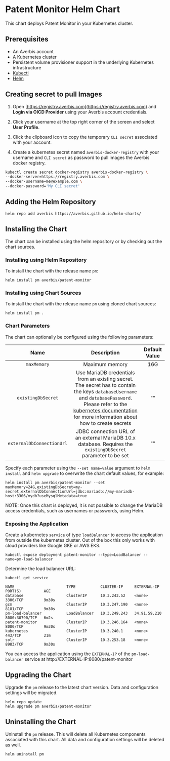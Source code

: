# Patent Monitor Helm Chart

This chart deploys Patent Monitor in your Kubernetes cluster.

## Prerequisites

- An Averbis account
- A Kubernetes cluster
- Persistent volume provisioner support in the underlying Kubernetes infrastructure
- [Kubectl](https://kubernetes.io/docs/tasks/tools/)
- [Helm](https://helm.sh/docs/intro/install/)

## Creating secret to pull Images

1. Open [https://registry.averbis.com](https://registry.averbis.com) and **Login via OICD Provider** using your Averbis account credentials. 

2. Click your username at the top right corner of the screen and select **User Profile**.

3. Click the clipboard icon to copy the temporary `CLI secret` associated with your account.

4. Create a kubernetes secret named `averbis-docker-registry` with your username and `CLI secret` as password to pull images the Averbis docker registry.

```bash
kubectl create secret docker-registry averbis-docker-registry \
--docker-server=https://registry.averbis.com \
--docker-username=me@example.com \
--docker-password='My CLI secret'
```

## Adding the Helm Repository
```
helm repo add averbis https://averbis.github.io/helm-charts/
```

## Installing the Chart

The chart can be installed using the helm repository or by checking out the chart sources.

### Installing using Helm Repository
To install the chart with the release name `pm`:

```
helm install pm averbis/patent-monitor
```

### Installing using Chart Sources
To install the chart with the release name `pm` using cloned chart sources:
```
helm install pm .
```

### Chart Parameters
The chart can optionally be configured using the following parameters:

| Name        | Description         | Default Value     |
| :----------:|:-------------------:| :----------------:|
| `maxMemory` | Maximum memory      | 16G               |
| `existingDbSecret`  | Use MariaDB credentials from an existing secret. The secret has to contain the keys `databaseUsername` and `databasePassword`. Please refer to the [kubernetes documentation](https://kubernetes.io/docs/tasks/configmap-secret/managing-secret-using-kubectl/) for more information about how to create secrets | "" |
| `externalDbConnectionUrl` | JDBC connection URL of an external MariaDB 10.x database. Requires the `existingDbSecret` parameter to be set | "" |


Specify each parameter using the `--set name=value` argument to `helm install` and `helm upgrade`  to overwrite the chart default values, for example:

```
helm install pm averbis/patent-monitor --set maxMemory=24G,existingDbSecret=my-secret,externalDbConnectionUrl=jdbc:mariadb://my-mariadb-host:3306/mydb?useMysqlMetadata=true
```

NOTE: Once this chart is deployed, it is not possible to change the MariaDB access credentials, such as usernames or passwords, using Helm.


### Exposing the Application
Create a kubernetes `service` of type `loadBalancer` to access the application from outside the kubernetes cluster. Out of the box this only works
with cloud providers like Google GKE or AWS EKS.

```
kubectl expose deployment patent-monitor --type=LoadBalancer --name=pm-load-balancer
```

Determine the load balancer URL:
```
kubectl get service

NAME                       TYPE           CLUSTER-IP     EXTERNAL-IP    PORT(S)          AGE
database                   ClusterIP      10.3.243.52    <none>         3306/TCP         9m30s
gcm                        ClusterIP      10.3.247.190   <none>         8181/TCP         9m30s
pm-load-balancer           LoadBalancer   10.3.249.243   34.91.59.210   8080:30790/TCP   6m2s
patent-monitor             ClusterIP      10.3.246.164   <none>         8080/TCP         9m30s
kubernetes                 ClusterIP      10.3.240.1     <none>         443/TCP          21m
solr                       ClusterIP      10.3.253.18    <none>         8983/TCP         9m30s
```

You can access the application using the `EXTERNAL-IP` of the `pm-load-balancer` service at http://EXTERNAL-IP:8080/patent-monitor


## Upgrading the Chart
Upgrade the `pm` release to the latest chart version. Data and configuration settings will be migrated.
```
helm repo update
helm upgrade pm averbis/patent-monitor
```

## Uninstalling the Chart
Uninstall the `pm` release. This will delete all Kubernetes components associated with this chart. All data and configuration settings will be deleted as well.

```
helm uninstall pm
```
